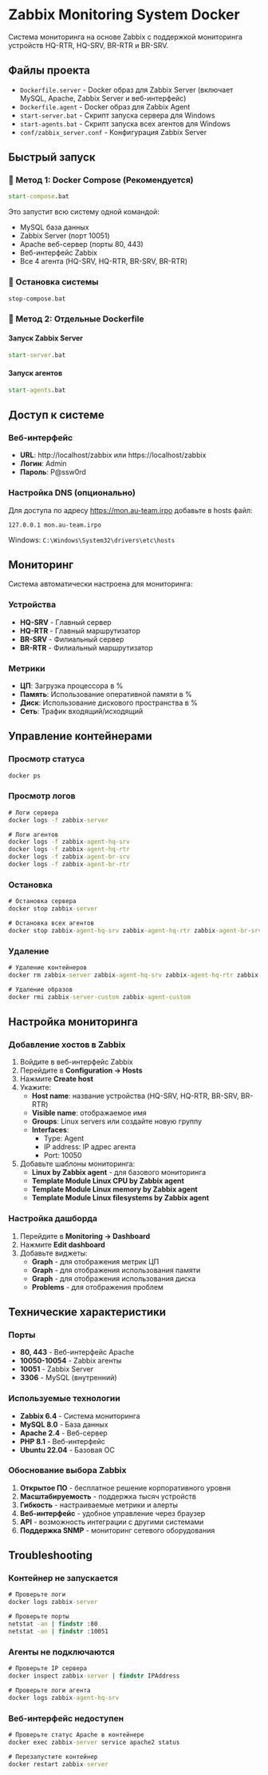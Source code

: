 # Zabbix Monitoring System Docker

Система мониторинга на основе Zabbix с поддержкой мониторинга устройств HQ-RTR, HQ-SRV, BR-RTR и BR-SRV.

## Файлы проекта

- `Dockerfile.server` - Docker образ для Zabbix Server (включает MySQL, Apache, Zabbix Server и веб-интерфейс)
- `Dockerfile.agent` - Docker образ для Zabbix Agent
- `start-server.bat` - Скрипт запуска сервера для Windows
- `start-agents.bat` - Скрипт запуска всех агентов для Windows
- `conf/zabbix_server.conf` - Конфигурация Zabbix Server

## Быстрый запуск

### 🚀 Метод 1: Docker Compose (Рекомендуется)

```cmd
start-compose.bat
```

Это запустит всю систему одной командой:

- MySQL база данных
- Zabbix Server (порт 10051)
- Apache веб-сервер (порты 80, 443)
- Веб-интерфейс Zabbix
- Все 4 агента (HQ-SRV, HQ-RTR, BR-SRV, BR-RTR)

### 🛑 Остановка системы

```cmd
stop-compose.bat
```

### 🔧 Метод 2: Отдельные Dockerfile

#### Запуск Zabbix Server

```cmd
start-server.bat
```

#### Запуск агентов

```cmd
start-agents.bat
```

## Доступ к системе

### Веб-интерфейс

- **URL**: http://localhost/zabbix или https://localhost/zabbix
- **Логин**: Admin
- **Пароль**: P@ssw0rd

### Настройка DNS (опционально)

Для доступа по адресу https://mon.au-team.irpo добавьте в hosts файл:

```
127.0.0.1 mon.au-team.irpo
```

Windows: `C:\Windows\System32\drivers\etc\hosts`

## Мониторинг

Система автоматически настроена для мониторинга:

### Устройства

- **HQ-SRV** - Главный сервер
- **HQ-RTR** - Главный маршрутизатор
- **BR-SRV** - Филиальный сервер
- **BR-RTR** - Филиальный маршрутизатор

### Метрики

- **ЦП**: Загрузка процессора в %
- **Память**: Использование оперативной памяти в %
- **Диск**: Использование дискового пространства в %
- **Сеть**: Трафик входящий/исходящий

## Управление контейнерами

### Просмотр статуса

```cmd
docker ps
```

### Просмотр логов

```cmd
# Логи сервера
docker logs -f zabbix-server

# Логи агентов
docker logs -f zabbix-agent-hq-srv
docker logs -f zabbix-agent-hq-rtr
docker logs -f zabbix-agent-br-srv
docker logs -f zabbix-agent-br-rtr
```

### Остановка

```cmd
# Остановка сервера
docker stop zabbix-server

# Остановка всех агентов
docker stop zabbix-agent-hq-srv zabbix-agent-hq-rtr zabbix-agent-br-srv zabbix-agent-br-rtr
```

### Удаление

```cmd
# Удаление контейнеров
docker rm zabbix-server zabbix-agent-hq-srv zabbix-agent-hq-rtr zabbix-agent-br-srv zabbix-agent-br-rtr

# Удаление образов
docker rmi zabbix-server-custom zabbix-agent-custom
```

## Настройка мониторинга

### Добавление хостов в Zabbix

1. Войдите в веб-интерфейс Zabbix
2. Перейдите в **Configuration → Hosts**
3. Нажмите **Create host**
4. Укажите:
   - **Host name**: название устройства (HQ-SRV, HQ-RTR, BR-SRV, BR-RTR)
   - **Visible name**: отображаемое имя
   - **Groups**: Linux servers или создайте новую группу
   - **Interfaces**:
     - Type: Agent
     - IP address: IP адрес агента
     - Port: 10050
5. Добавьте шаблоны мониторинга:
   - **Linux by Zabbix agent** - для базового мониторинга
   - **Template Module Linux CPU by Zabbix agent**
   - **Template Module Linux memory by Zabbix agent**
   - **Template Module Linux filesystems by Zabbix agent**

### Настройка дашборда

1. Перейдите в **Monitoring → Dashboard**
2. Нажмите **Edit dashboard**
3. Добавьте виджеты:
   - **Graph** - для отображения метрик ЦП
   - **Graph** - для отображения использования памяти
   - **Graph** - для отображения использования диска
   - **Problems** - для отображения проблем

## Технические характеристики

### Порты

- **80, 443** - Веб-интерфейс Apache
- **10050-10054** - Zabbix агенты
- **10051** - Zabbix Server
- **3306** - MySQL (внутренний)

### Используемые технологии

- **Zabbix 6.4** - Система мониторинга
- **MySQL 8.0** - База данных
- **Apache 2.4** - Веб-сервер
- **PHP 8.1** - Веб-интерфейс
- **Ubuntu 22.04** - Базовая ОС

### Обоснование выбора Zabbix

1. **Открытое ПО** - бесплатное решение корпоративного уровня
2. **Масштабируемость** - поддержка тысяч устройств
3. **Гибкость** - настраиваемые метрики и алерты
4. **Веб-интерфейс** - удобное управление через браузер
5. **API** - возможность интеграции с другими системами
6. **Поддержка SNMP** - мониторинг сетевого оборудования

## Troubleshooting

### Контейнер не запускается

```cmd
# Проверьте логи
docker logs zabbix-server

# Проверьте порты
netstat -an | findstr :80
netstat -an | findstr :10051
```

### Агенты не подключаются

```cmd
# Проверьте IP сервера
docker inspect zabbix-server | findstr IPAddress

# Проверьте логи агента
docker logs zabbix-agent-hq-srv
```

### Веб-интерфейс недоступен

```cmd
# Проверьте статус Apache в контейнере
docker exec zabbix-server service apache2 status

# Перезапустите контейнер
docker restart zabbix-server
```
